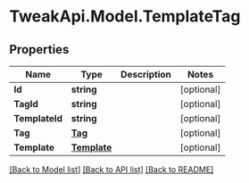 # TweakApi.Model.TemplateTag
## Properties

Name | Type | Description | Notes
------------ | ------------- | ------------- | -------------
**Id** | **string** |  | [optional] 
**TagId** | **string** |  | [optional] 
**TemplateId** | **string** |  | [optional] 
**Tag** | [**Tag**](Tag.md) |  | [optional] 
**Template** | [**Template**](Template.md) |  | [optional] 

[[Back to Model list]](../README.md#documentation-for-models) [[Back to API list]](../README.md#documentation-for-api-endpoints) [[Back to README]](../README.md)

